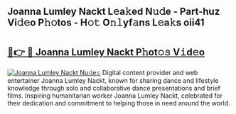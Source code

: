 ## Joanna Lumley Nackt L𝚎a𝚔ed N𝚞𝚍e - Part-huz Vi𝚍𝚎o P𝚑𝚘tos - H𝚘𝚝 O𝚗𝚕yf𝚊ns L𝚎a𝚔s oii41

# <h2><a href="http://kfa3wjk.oniu.top/?m=Joanna+Lumley+Nackt">🔗👉 🔴 Joanna Lumley Nackt P𝚑ot𝚘𝚜 V𝚒d𝚎o</a></h2>

[![Joanna Lumley Nackt Nu𝚍e𝚜](https://i.imgur.com/0qMVB7G.gif)](http://kfa3wjk.oniu.top/?m=Joanna+Lumley+Nackt)
Digital content provider and web entertainer Joanna Lumley Nackt, known for sharing dance and lifestyle knowledge through solo and collaborative dance presentations and brief films. Inspiring humanitarian worker Joanna Lumley Nackt, celebrated for their dedication and commitment to helping those in need around the world.  
